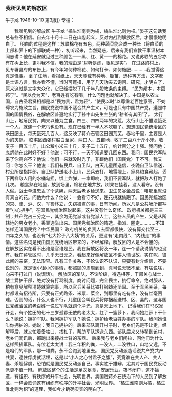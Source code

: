 ### 我所见到的解放区
牛子龙
1946-10-10
第3版()
专栏：

　　我所见到的解放区
    牛子龙
    “橘生淮南则为橘，橘生淮北则为枳。”晏子这句话我总有些不相信。自去年十月十二日在山彪起义，反对内战到解放区后，才慢慢地明白了。
    明白的过程是这样：苏联棉花有五色，两种蔬菜能合成一种长（将白菜的上部和萝卜的下部联成一种），初听起来，当然疑惑，后来有我们宣教干事温树本同志讲：他在延安就见过三种颜色——黑、红、黄——的棉花。又说苏联的五谷亦有在树上长，更叫我不信，我的理由是“耳听是虚，眼见是实”。
    在过路的村上，见专署县府的布告上，有今年如何种棉花、如何打卡、如何施肥…………我觉得这真是怪事。
    到了住地，看报纸上，天天登载有种地、锄苗、选种等方法，文字都是土语方言，我亦看不懂，当时可蹩扭，用了几天功夫去询问、研究，才明白了，原来这就是文字大众化，它已经摆脱了几千年八股教条的束缚。
    “民为邦本，本固邦宁”。“民以食为天”，老百姓有吃有喝，什么问题也就解决了。中国是以农立国，自古圣君贤相都是以“民为贵，君为轻”，“使民以时”以尊重老百姓意图，不妨碍农为施政主旨。国民党说中国不适合共产主义，可是也只有中国共产党，遵照中国的国情民俗，在解放区普遍地实行了孙中山先生主张的“耕者有其田”了。
    太行山上，地瘠民贫，向来以糠为主食。四三、四四两年的灾荒，太行山上不惟没饿死一个人，就连一个乞丐也没有。现在已经有一半人不吃糠了。想想国民党统治区的沃田肥土，每天饿死几百人，这反映了蒋介石管区田园荒芜，赤地千里，主要是人为的灾祸。
    临淇区西张村赵白至家，两口人，五亩地，收了二百八十斤小米，收麦子一百五十斤，出公粮小米三十斤，麦子二十五斤，约计百分之十强。我问他：庞炳勋在此时好不好？他说：可不行，一天不知道要几回东西。我问：国民党军队来了你高兴不？他说：他们一来就没时光了，非跟他们（国民党）干不可。我又问：你怎么干？他说：我们有民兵、自卫队，白天儿童团送信，夜晚自卫队信送，村公所是指挥部，自卫队护送老小上山，民兵去打，地雷埋上，家具粮食藏起，丢下两样敌人用的水桶勾担，绑上炸弹，一拿即响，我们不要军队，就把敌人打跑了几次。
    粮食熟在地里，放到场里，棉花在地井放，树果在挂着，没人看守，没有人偷。战士单进忠丢了个茶碗，两天后老乡给送来。卫生员谷金昌说：咱那里就没有真白的花。问他为什么？他说：一会看守不好，连花桃就偷跑了。国民党统治区的京、津、沪、汉，军警林立，失窃被盗的事，日有所闻。所以凡是公共场所都写着“小心扒手”，在国民党统治区说起来，这并没有什么奇怪。
    政府机关都是三三制；共产党占三分之一，其余为无党派或各党派人士。这些人员的产生，又是从所辖地的男女老小，丢豆选举出来。国民党统治区的贿选、指派、圈定…………不知怎样还叫国民党？中华民国？
    政府机关的负责人去留都很快，没有算交代至三、四年之久的，也没有“七大妗子八大姨”的关系，更没有“走内线”、“内线走”的事情。这些名词是我由国民党统治区带来的，不经解释，解放区的人是不会懂的。
    在解放区实在看不出谁是官谁是民。我在解放区将及一年，连一个请我说情的也没有。我在蒋管区时，几乎无日无之，看起来好像解放区不讲人情世故，实在呢，彼此间的亲密，无法形容。凡有工作关系，不论认识不认识，只要有封介绍信，不要说别的，就是很小很小的事情，都照顾的周周到到，真可说无微不至，有啥说啥，向来不打过门（说谎话）。
    解放区的军队，不论阶级，待遇相等，干部关心战士，战士爱护干部，绝对没有打骂制度。商讨问题，完全民主，执行命令，绝对服从，稍有意见解释清楚就算完事，所以官兵关系比铁打钢铸还坚固。至于军民关系，每村都设有招待所，只要有正式路条、米票、菜金，到那里有吃有住，没有丝毫困难。否则的话，什么人也不行，儿童团会叫民兵将你捆起送村、区、县的。这与国民党统治区的老百姓一说过军队就跑个净光，真是天上地下。
    记得我们在马汉家开会，有个姓田的七十三岁孤寡无依的老太太，扛了一篮萝卜，我问她扛萝卜干什么？她说：拥护军队。我问拥护军队？她说：拥护给老百姓办事的军队。我问她谁叫你拥护的。她说：我自己拥护的。后来部队离开村子时，老乡们先是不让走，经解释后，就又忙着备牲口、找杠子，帮助军队运送东西。部队后来又转移到该村，老乡们闻讯后，都跑出来接战士背的东西。
    后来我与老乡们闲拉，问他们为什么这样照拂军队。有位老太太讲：我三年积的粪，一没人，二没牲口，山地又远，不是咱们的军队，那一堆粪，永不会跑到地里去。
    国民党反动派造谣说共产党共产共妻，逮住俘虏就活埋，这是以“小人之心忖君子之腹”，究竟谁在共人产、共人妻、杀埋俘虏，恐怕就是国民党反动派自己，事实胜于雄辩，尤其对于国民党反动派更不值一辩。
    解放区整个的生活是足衣足食，安居乐业，夜不闭户，道不拾遗，有组织、有秩序的升平社会，光明世界。卖国贼蒋介石统治下的人民到了解放区，一样会歌诵这有组织有秩序的升平社会、光明世界。
    “橘生淮南则为橘，橘生淮北则为枳”的道理，我如今才确确实实的明白了。
